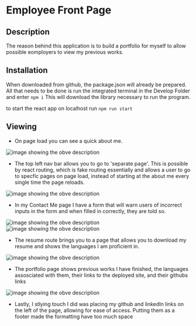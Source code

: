 # Employee Front Page

## Description

The reason behind this application is to build a portfolio for myself to allow possible eomployers to view my previous works. 

## Installation

When downloaded from github, the package.json will already be prepared. All that needs to be done is run the integrated terminal in the Develop Folder and enter
```npm i```
This will download the library necessary to run the program.

to start the react app on localhost run ```npm run start```

## Viewing

- On page load you can see a quick about me.

![image showing the obve description](./Assets/IMG1.JPG)

- The top left nav bar allows you to go to 'separate page'. This is possible by react routing, which is fake routing essentially and allows a user to go to specfic pages on page load, instead of starting at the about me every single time the page reloads.

![image showing the obve description](./Assets/IMG2.JPG)

- In my Contact Me page I have a form that will warn users of incorrect inputs in the form and when filled in correctly, they are told so.

![image showing the obve description](./Assets/IMG3.JPG)
![image showing the obve description](./Assets/IMG4.JPG)

- The resume route brings you to a page that allows you to download my resume and shows the languages I am proficient in.

![image showing the obve description](./Assets/IMG5.JPG)

- The portfolio page shows previous works I have finished, the languages assosciated with them, their links to the deployed site, and their githubs links

![image showing the obve description](./Assets/IMG6.JPG)

- Lastly, I stlying touch I did was placing my github and linkedIn links on the left of the page, allowing for ease of access. Putting them as a footer made the formatting have too much space